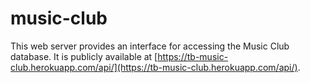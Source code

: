 # music-club
This web server provides an interface for accessing the Music Club database. It is publicly available at [https://tb-music-club.herokuapp.com/api/](https://tb-music-club.herokuapp.com/api/).
